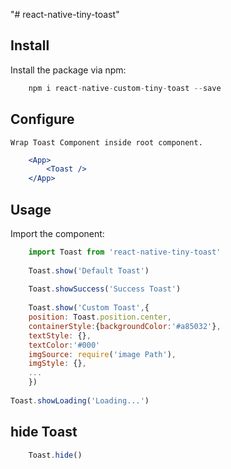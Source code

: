 "# react-native-tiny-toast" 


## Install

Install the package via npm:

```javascript
    npm i react-native-custom-tiny-toast --save
```


## Configure
    Wrap Toast Component inside root component.
```jsx
    <App>
        <Toast />
    </App>
```


## Usage

Import the component:

```javascript
    import Toast from 'react-native-tiny-toast'
    
    Toast.show('Default Toast')
    
    Toast.showSuccess('Success Toast')
    
    Toast.show('Custom Toast',{
    position: Toast.position.center,
    containerStyle:{backgroundColor:'#a85032'},
    textStyle: {},
    textColor:'#000'
    imgSource: require('image Path'),
    imgStyle: {},
    ...
    })
 
Toast.showLoading('Loading...')
```


## hide Toast
```javascript
    Toast.hide()
```